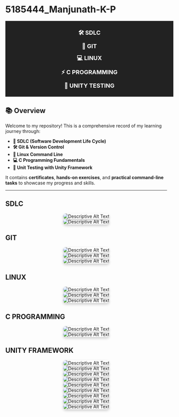# 5185444_Manjunath-K-P

<div style="width:100%; background-color:#222; padding:10px; text-align:center;">

<a href="#1" style="color:white; text-decoration:none; margin: 0 20px; font-weight:bold; font-size:18px;">🛠️ SDLC</a>

<a href="#2" style="color:white; text-decoration:none; margin: 0 20px; font-weight:bold; font-size:18px;">🌱 GIT</a>

<a href="#3" style="color:white; text-decoration:none; margin: 0 20px; font-weight:bold; font-size:18px;">💻 LINUX</a>

<a href="#4" style="color:white; text-decoration:none; margin: 0 20px; font-weight:bold; font-size:18px;">⚡ C PROGRAMMING</a>

<a href="#5" style="color:white; text-decoration:none; margin: 0 20px; font-weight:bold; font-size:18px;">🧪 UNITY TESTING</a>

</div>

## 📚 Overview

Welcome to my repository! This is a comprehensive record of my learning journey through:

- **📘 SDLC (Software Development Life Cycle)**
- **🛠️ Git & Version Control**
- **🐧 Linux Command Line**
- **💻 C Programming Fundamentals**
- **🧪 Unit Testing with Unity Framework**

It contains **certificates**, **hands-on exercises**, and **practical command-line tasks** to showcase my progress and skills.

---

<section id="1">
<h1>SDLC</h1>
<div style="text-align: center;">
  <img src="SDLC_week1/Certificates/sdlc1.png" alt="Descriptive Alt Text" style="max-width: 80%; height: auto; border-radius: 10px; box-shadow: 0 4px 8px rgba(0,0,0,0.2);" />
</div>
<div style="text-align: center;">
  <img src="SDLC_week1/Certificates/sdlc2.png" alt="Descriptive Alt Text" style="max-width: 80%; height: auto; border-radius: 10px; box-shadow: 0 4px 8px rgba(0,0,0,0.2);" />
</div>
</section>
<section id="2">
<h1>GIT</h1>
<div style="text-align: center;">
  <img src="Git_week2/Certificates/5185444.png" alt="Descriptive Alt Text" style="max-width: 80%; height: auto; border-radius: 10px; box-shadow: 0 4px 8px rgba(0,0,0,0.2);" />
</div>
<div style="text-align: center;">
  <img src="Git_week2/practice/git1.png" alt="Descriptive Alt Text" style="max-width: 80%; height: auto; border-radius: 10px; box-shadow: 0 4px 8px rgba(0,0,0,0.2);" />
</div>
<div style="text-align: center;">
  <img src="Git_week2/practice/git2.png" alt="Descriptive Alt Text" style="max-width: 80%; height: auto; border-radius: 10px; box-shadow: 0 4px 8px rgba(0,0,0,0.2);" />
</div>
</section>
<section id="3">
<h1>LINUX</h1>
<div style="text-align: center;">
  <img src="Linux_week3/practice.png" alt="Descriptive Alt Text" style="max-width: 80%; height: auto; border-radius: 10px; box-shadow: 0 4px 8px rgba(0,0,0,0.2);" />
</div>
<div style="text-align: center;">
  <img src="Linux_week3/Linux2.png" alt="Descriptive Alt Text" style="max-width: 80%; height: auto; border-radius: 10px; box-shadow: 0 4px 8px rgba(0,0,0,0.2);" />
</div>
<div style="text-align: center;">
  <img src="Linux_week3/Linux3.png" alt="Descriptive Alt Text" style="max-width: 80%; height: auto; border-radius: 10px; box-shadow: 0 4px 8px rgba(0,0,0,0.2);" />
</div>
</section>
<section id="4">
<h1>C PROGRAMMING</h1>
<div style="text-align: center;">
  <img src="C_programming_week4/Certificates/cbeginner.png" alt="Descriptive Alt Text" style="max-width: 80%; height: auto; border-radius: 10px; box-shadow: 0 4px 8px rgba(0,0,0,0.2);" />
</div>
<div style="text-align: center;">
  <img src="C_programming_week4/Certificates/ci.jpg" alt="Descriptive Alt Text" style="max-width: 80%; height: auto; border-radius: 10px; box-shadow: 0 4px 8px rgba(0,0,0,0.2);" />
</div>
</section>
<section id="5">
<h1>UNITY FRAMEWORK</h1>
<div style="text-align: center;">
  <img src="Unity_week5/output_photos/photo1.png" alt="Descriptive Alt Text" style="max-width: 80%; height: auto; border-radius: 10px; box-shadow: 0 4px 8px rgba(0,0,0,0.2);" />
</div>
<div style="text-align: center;">
  <img src="Unity_week5/output_photos/photo2.png" alt="Descriptive Alt Text" style="max-width: 80%; height: auto; border-radius: 10px; box-shadow: 0 4px 8px rgba(0,0,0,0.2);" />
</div>
<div style="text-align: center;">
  <img src="Unity_week5/output_photos/photo3.png" alt="Descriptive Alt Text" style="max-width: 80%; height: auto; border-radius: 10px; box-shadow: 0 4px 8px rgba(0,0,0,0.2);" />
</div>
<div style="text-align: center;">
  <img src="Unity_week5/output_photos/photo4.png" alt="Descriptive Alt Text" style="max-width: 80%; height: auto; border-radius: 10px; box-shadow: 0 4px 8px rgba(0,0,0,0.2);" />
</div>
<div style="text-align: center;">
  <img src="Unity_week5/output_photos/photo5.png" alt="Descriptive Alt Text" style="max-width: 80%; height: auto; border-radius: 10px; box-shadow: 0 4px 8px rgba(0,0,0,0.2);" />
</div>
<div style="text-align: center;">
  <img src="Unity_week5/output_photos/photo6.png" alt="Descriptive Alt Text" style="max-width: 80%; height: auto; border-radius: 10px; box-shadow: 0 4px 8px rgba(0,0,0,0.2);" />
</div>
<div style="text-align: center;">
  <img src="Unity_week5/output_photos/pangram.png" alt="Descriptive Alt Text" style="max-width: 80%; height: auto; border-radius: 10px; box-shadow: 0 4px 8px rgba(0,0,0,0.2);" />
</div>
<div style="text-align: center;">
  <img src="Unity_week5/output_photos/lonelyinteger.png" alt="Descriptive Alt Text" style="max-width: 80%; height: auto; border-radius: 10px; box-shadow: 0 4px 8px rgba(0,0,0,0.2);" />
</div>
<div style="text-align: center;">
  <img src="Unity_week5/output_photos/diagonal_difference.png" alt="Descriptive Alt Text" style="max-width: 80%; height: auto; border-radius: 10px; box-shadow: 0 4px 8px rgba(0,0,0,0.2);" />
</div>
</section>
